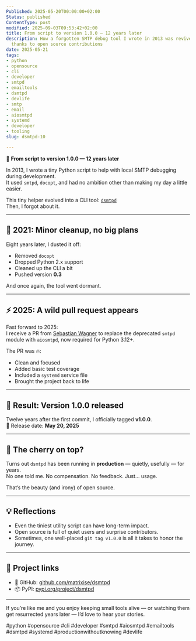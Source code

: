 ```yaml
---
Published: 2025-05-20T00:00:00+02:00
Status: published
ContentType: post
modified: 2025-09-03T09:53:42+02:00
title: From script to version 1.0.0 — 12 years later
description: How a forgotten SMTP debug tool I wrote in 2013 was revived in 2025
  thanks to open source contributions
date: 2025-05-21
tags:
- python
- opensource
- cli
- developer
- smtpd
- emailtools
- dsmtpd
- devlife
- smtp
- email
- aiosmtpd
- systemd
- developer
- tooling
slug: dsmtpd-10

---
```


🧵 **From script to version 1.0.0 — 12 years later**

In 2013, I wrote a tiny Python script to help with local SMTP debugging during development.  
It used `smtpd`, `docopt`, and had no ambition other than making my day a little easier.

This tiny helper evolved into a CLI tool: [`dsmtpd`](https://github.com/matrixise/dsmtpd)  
Then, I forgot about it.

---

## 🧹 2021: Minor cleanup, no big plans

Eight years later, I dusted it off:
- Removed `docopt`
- Dropped Python 2.x support
- Cleaned up the CLI a bit
- Pushed version **0.3**

And once again, the tool went dormant.

---

## ⚡ 2025: A wild pull request appears

Fast forward to 2025:  
I receive a PR from [Sebastian Wagner](https://github.com/sebix) to replace the deprecated `smtpd` module with `aiosmtpd`, now required for Python 3.12+.

The PR was 🔥:
- Clean and focused
- Added basic test coverage
- Included a `systemd` service file
- Brought the project back to life

---

## 🏁 Result: Version 1.0.0 released

Twelve years after the first commit, I officially tagged **v1.0.0**.  
📅 Release date: **May 20, 2025**

---

## 🍒 The cherry on top?

Turns out `dsmtpd` has been running in **production** — quietly, usefully — for years.  
No one told me. No compensation. No feedback. Just... usage.

That’s the beauty (and irony) of open source.

---

## 💡 Reflections

- Even the tiniest utility script can have long-term impact.
- Open source is full of quiet users and surprise contributors.
- Sometimes, one well-placed `git tag v1.0.0` is all it takes to honor the journey.

---

## 🔗 Project links

- 📎 GitHub: [github.com/matrixise/dsmtpd](https://github.com/matrixise/dsmtpd)
- 📦 PyPI: [pypi.org/project/dsmtpd](https://pypi.org/project/dsmtpd/)

---

If you’re like me and you enjoy keeping small tools alive — or watching them get resurrected years later — I’d love to hear your stories.

#python #opensource #cli #developer #smtpd #aiosmtpd #emailtools #dsmtpd #systemd #productionwithoutknowing #devlife